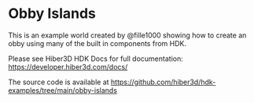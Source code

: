 # Obby Islands

This is an example world created by @fille1000 showing how to create an obby using many of the built in components from HDK.

Please see Hiber3D HDK Docs for full documentation:
https://developer.hiber3d.com/docs/

The source code is available at
https://github.com/hiber3d/hdk-examples/tree/main/obby-islands

